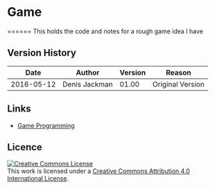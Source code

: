# Game
======
This holds the code and notes for a rough game idea I have 

## Version History 
|Date |Author|Version|Reason|
|----------|-------------|-----|--------------------------------------|
|2016-05-12|Denis Jackman|01.00|Original Version |

## Links
* [Game Programming](http://gameprogrammingpatterns.com/)

## Licence 
<a rel="license" href="http://creativecommons.org/licenses/by/4.0/"><img alt="Creative Commons License" style="border-width:0" src="https://i.creativecommons.org/l/by/4.0/88x31.png" /></a><br />This work is licensed under a <a rel="license" href="http://creativecommons.org/licenses/by/4.0/">Creative Commons Attribution 4.0 International License</a>.